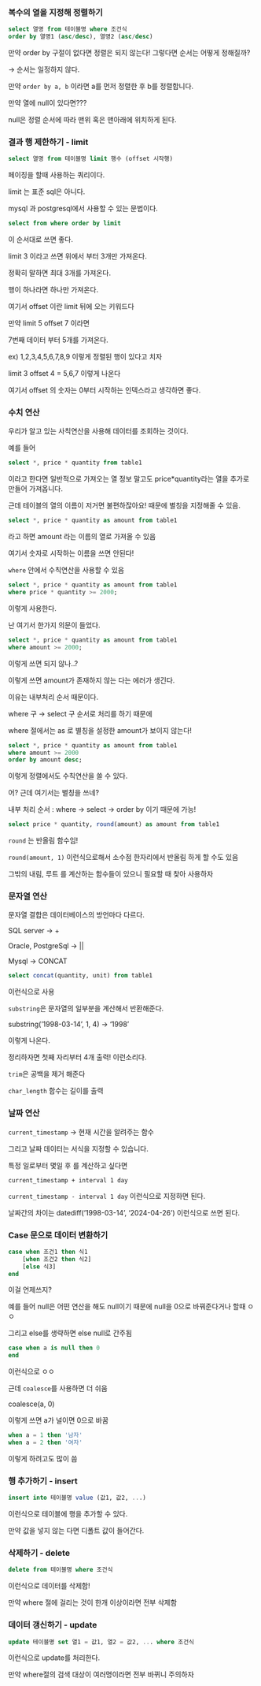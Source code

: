 ### 복수의 열을 지정해 정렬하기

```sql
select 열명 from 테이블명 where 조건식
order by 열명1 (asc/desc), 열명2 (asc/desc)
```

만약 order by 구절이 없다면 정렬은 되지 않는다! 그렇다면 순서는 어떻게 정해질까?

→ 순서는 일정하지 않다.

만약 `order by a, b` 이라면 a를 먼저 정렬한 후 b를 정렬합니다.

만약 열에 null이 있다면???

null은 정렬 순서에 따라 맨위 혹은 맨아래에 위치하게 된다.

### 결과 행 제한하기 - limit

```sql
select 열명 from 테이블명 limit 행수 (offset 시작행)
```

페이징을 할때 사용하는 쿼리이다.

limit 는 표준 sql은 아니다.

mysql 과 postgresql에서 사용할 수 있는 문법이다.

```sql
select from where order by limit
```

이 순서대로 쓰면 좋다.

limit 3 이라고 쓰면 위에서 부터 3개만 가져온다.

정확히 말하면 최대 3개를 가져온다.

행이 하나라면 하나만 가져온다.

여기서 offset 이란 limit 뒤에 오는 키워드다

만약 limit 5 offset 7 이라면

7번째 데이터 부터 5개를 가져온다.

ex) 1,2,3,4,5,6,7,8,9 이렇게 정렬된 행이 있다고 치자

limit 3 offset 4 = 5,6,7 이렇게 나온다

여기서 offset 의 숫자는 0부터 시작하는 인덱스라고 생각하면 좋다.

### 수치 연산

우리가 알고 있는 사칙연산을 사용해 데이터를 조회하는 것이다.

예를 들어

```sql
select *, price * quantity from table1
```

이라고 한다면 일반적으로 가져오는 열 정보 말고도 price*quantity라는 열을 추가로 만들어 가져옵니다.

근데 테이블의 열의 이름이 저거면 불편하잖아요!
때문에 별칭을 지정해줄 수 있음.

```sql
select *, price * quantity as amount from table1
```

라고 하면 amount 라는 이름의 열로 가져올 수 있음

여기서 숫자로 시작하는 이름을 쓰면 안된다!

`where` 안에서 수칙연산을 사용할 수 있음

```sql
select *, price * quantity as amount from table1
where price * quantity >= 2000;
```

이렇게 사용한다.

난 여기서 한가지 의문이 들었다.

```sql
select *, price * quantity as amount from table1
where amount >= 2000;
```

이렇게 쓰면 되지 않나..?

이렇게 쓰면 amount가 존재하지 않는 다는 에러가 생긴다.

이유는 내부처리 순서 때문이다.

where 구 → select 구 순서로 처리를 하기 때문에

where 절에서는 as 로 별칭을 설정한 amount가 보이지 않는다!

```sql
select *, price * quantity as amount from table1
where amount >= 2000
order by amount desc;
```

이렇게 정렬에서도 수칙연산을 쓸 수 있다.

어? 근데 여기서는 별칭을 쓰네?

내부 처리 순서 : where → select → order by 이기 때문에 가능!

```sql
select price * quantity, round(amount) as amount from table1
```

`round` 는 반올림 함수임!

`round(amount, 1)` 이런식으로해서 소수점 한자리에서 반올림 하게 할 수도 있음

그밖의 내림, 루트 를 계산하는 함수들이 있으니 필요할 때 찾아 사용하자

### 문자열 연산

문자열 결합은 데이터베이스의 방언마다 다르다.

SQL server → +

Oracle, PostgreSql → ||

Mysql → CONCAT

```sql
select concat(quantity, unit) from table1
```

이런식으로 사용

`substring`은 문자열의 일부분을 계산해서 반환해준다.

substring(’1998-03-14’, 1, 4) → ‘1998’

이렇게 나온다.

정리하자면 첫째 자리부터 4개 출력! 이런소리다.

`trim`은 공백을 제거 해준다

`char_length` 함수는 길이를 출력

### 날짜 연산

`current_timestamp` → 현재 시간을 알려주는 함수

그리고 날짜 데이터는 서식을 지정할 수 있습니다.

특정 일로부터 몇일 후 를 계산하고 싶다면

`current_timestamp + interval 1 day`

`current_timestamp - interval 1 day` 이런식으로 지정하면 된다.

날짜간의 차이는 datediff(’1998-03-14’, ‘2024-04-26’) 이런식으로 쓰면 된다.

### Case 문으로 데이터 변환하기

```sql
case when 조건1 then 식1
	[when 조건2 then 식2]
	[else 식3]
end
```

이걸 언제쓰지?

예를 들어 null은 어떤 연산을 해도 null이기 때문에 null을 0으로 바꿔준다거나 할때 ㅇㅇ

그리고 else를 생략하면 else null로 간주됨

```sql
case when a is null then 0
end
```

이런식으로 ㅇㅇ

근데 `coalesce`를 사용하면 더 쉬움

coalesce(a, 0)

이렇게 쓰면 a가 널이면 0으로 바꿈

```sql
when a = 1 then '남자'
when a = 2 then '여자'
```

이렇게 하려고도 많이 씀

### 행 추가하기 - insert

```sql
insert into 테이블명 value (값1, 값2, ...)
```

이런식으로 테이블에 행을 추가할 수 있다.

만약 값을 넣지 않는 다면 디폴트 값이 들어간다.

### 삭제하기 - delete

```sql
delete from 테이블명 where 조건식
```

이런식으로 데이터를 삭제함!

만약 where 절에 걸리는 것이 한개 이상이라면 전부 삭제함

### 데이터 갱신하기 - update

```sql
update 테이블명 set 열1 = 값1, 열2 = 값2, ... where 조건식
```

이런식으로 update를 처리한다.

만약 where절의 검색 대상이 여러명이라면 전부 바뀌니 주의하자
